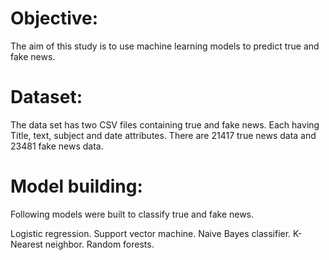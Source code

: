 # Objective:

The aim of this study is to use machine learning models to predict true and fake news.

# Dataset: 

The data set has two CSV files containing true and fake news. Each having Title, text, subject and date attributes. There are 21417 true news data and 23481 fake news data. 

# Model building:

Following models were built to classify true and fake news.

Logistic regression.
Support vector machine.
Naive Bayes classifier.
K-Nearest neighbor.
Random forests.

